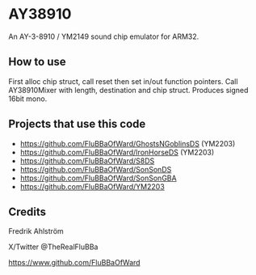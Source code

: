 # AY38910

An AY-3-8910 / YM2149 sound chip emulator for ARM32.

## How to use

First alloc chip struct, call reset then set in/out function pointers.
Call AY38910Mixer with length, destination and chip struct.
Produces signed 16bit mono.

## Projects that use this code

* https://github.com/FluBBaOfWard/GhostsNGoblinsDS (YM2203)
* https://github.com/FluBBaOfWard/IronHorseDS (YM2203)
* https://github.com/FluBBaOfWard/S8DS
* https://github.com/FluBBaOfWard/SonSonDS
* https://github.com/FluBBaOfWard/SonSonGBA
* https://github.com/FluBBaOfWard/YM2203

## Credits

Fredrik Ahlström

X/Twitter @TheRealFluBBa

https://www.github.com/FluBBaOfWard
